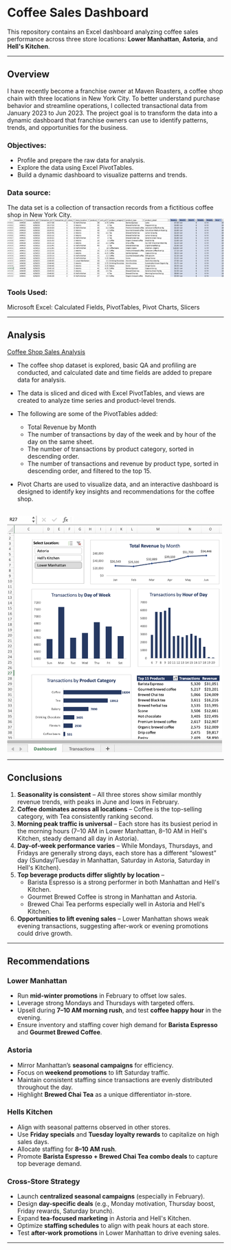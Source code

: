# Coffee Sales Dashboard

This repository contains an Excel dashboard analyzing coffee sales performance across three store locations: **Lower Manhattan**, **Astoria**, and **Hell's Kitchen**.

---

## Overview

I have recently become a franchise owner at Maven Roasters, a coffee shop chain with three locations in New York City.
To better understand purchase behavior and streamline operations, I collected transactional data from January 2023 to Jun 2023. The project goal is to transform the data into a dynamic dashboard that franchise owners can use to identify patterns, trends, and opportunities for the business.

### Objectives:
- Profile and prepare the raw data for analysis.
- Explore the data using Excel PivotTables.
- Build a dynamic dashboard to visualize patterns and trends.

### Data source: 
The data set is a collection of transaction records from a fictitious coffee shop in New York City.<br/>
<img src="Coffe_Shop_Sales_Data.png" />

### Tools Used:
Microsoft Excel: Calculated Fields, PivotTables, Pivot Charts, Slicers

---

## Analysis
<a href="https://github.com/lois2inn/Dashboards/blob/main/Coffee%20Shop%20Sales/Coffee_Shop_Sales_Analysis.pdf">Coffee Shop Sales Analysis</a>
- The coffee shop dataset is explored, basic QA and profiling are conducted, and calculated date and time fields are added to prepare data for analysis.
- The data is sliced and diced with Excel PivotTables, and views are created to analyze time series and product-level trends.
- The following are some of the PivotTables added:
   - Total Revenue by Month
   - The number of transactions by day of the week and by hour of the day on the same sheet.
   - The number of transactions by product category, sorted in descending order.
   - The number of transactions and revenue by product type, sorted in descending order, and filtered to the top 15.

- Pivot Charts are used to visualize data, and an interactive dashboard is designed to identify key insights and recommendations for the coffee shop.
<br/>
<img src="Coffee_Shop_Dashboard.png" width="500"/>

---

## Conclusions
1. **Seasonality is consistent** – All three stores show similar monthly revenue trends, with peaks in June and lows in February.  
2. **Coffee dominates across all locations** – Coffee is the top-selling category, with Tea consistently ranking second.  
3. **Morning peak traffic is universal** – Each store has its busiest period in the morning hours (7–10 AM in Lower Manhattan, 8–10 AM in Hell's Kitchen, steady demand all day in Astoria).  
4. **Day-of-week performance varies** – While Mondays, Thursdays, and Fridays are generally strong days, each store has a different “slowest” day (Sunday/Tuesday in Manhattan, Saturday in Astoria, Saturday in Hell's Kitchen).  
5. **Top beverage products differ slightly by location** –  
   - Barista Espresso is a strong performer in both Manhattan and Hell's Kitchen.  
   - Gourmet Brewed Coffee is strong in Manhattan and Astoria.  
   - Brewed Chai Tea performs especially well in Astoria and Hell's Kitchen.  
6. **Opportunities to lift evening sales** – Lower Manhattan shows weak evening transactions, suggesting after-work or evening promotions could drive growth.  

---

## Recommendations

### Lower Manhattan
- Run **mid-winter promotions** in February to offset low sales.  
- Leverage strong Mondays and Thursdays with targeted offers.  
- Upsell during **7–10 AM morning rush**, and test **coffee happy hour** in the evening.  
- Ensure inventory and staffing cover high demand for **Barista Espresso** and **Gourmet Brewed Coffee**.

### Astoria
- Mirror Manhattan’s **seasonal campaigns** for efficiency.  
- Focus on **weekend promotions** to lift Saturday traffic.  
- Maintain consistent staffing since transactions are evenly distributed throughout the day.  
- Highlight **Brewed Chai Tea** as a unique differentiator in-store.

### Hells Kitchen
- Align with seasonal patterns observed in other stores.  
- Use **Friday specials** and **Tuesday loyalty rewards** to capitalize on high sales days.  
- Allocate staffing for **8–10 AM rush**.  
- Promote **Barista Espresso + Brewed Chai Tea combo deals** to capture top beverage demand.

### Cross-Store Strategy
- Launch **centralized seasonal campaigns** (especially in February).  
- Design **day-specific deals** (e.g., Monday motivation, Thursday boost, Friday rewards, Saturday brunch).  
- Expand **tea-focused marketing** in Astoria and Hell's Kitchen.  
- Optimize **staffing schedules** to align with peak hours at each store.  
- Test **after-work promotions** in Lower Manhattan to drive evening sales.

---

